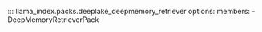 ::: llama_index.packs.deeplake_deepmemory_retriever
    options:
      members:
        - DeepMemoryRetrieverPack
